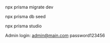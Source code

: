 


npx prisma migrate dev

npx prisma db seed

npx prisma studio


Admin login:
admin@main.com
password123456







